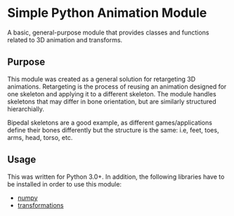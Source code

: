 # Simple Python Animation Module
A basic, general-purpose module that provides classes and functions related to 3D animation and transforms.

## Purpose
This module was created as a general solution for retargeting 3D animations. Retargeting is the process of reusing an animation designed for one skeleton and applying it to a different skeleton. The module handles skeletons that may differ in bone orientation, but are similarly structured hierarchially.

Bipedal skeletons are a good example, as different games/applications define their bones differently but the structure is the same: i.e, feet, toes, arms, head, torso, etc.

## Usage
This was written for Python 3.0+. In addition, the following libraries have to be installed in order to use this module:
- [numpy](https://github.com/numpy/numpy)
- [transformations](https://pypi.org/project/transformations)
